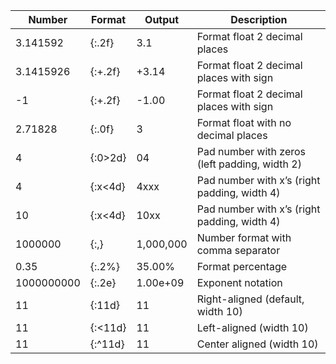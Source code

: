 | Number	| Format	| Output	| Description |
|--------|-----------|-----------|----------------|
3.141592 | {:.2f} | 3.1 | Format float 2 decimal places
3.1415926 |	{:+.2f} |	+3.14 |	Format float 2 decimal places with sign
-1 |	{:+.2f} |	-1.00 |	Format float 2 decimal places with sign
2.71828 |	{:.0f}	| 3 |	Format float with no decimal places
4 |	{:0>2d} |	04 |	Pad number with zeros (left padding, width 2)
4 |	{:x<4d} |	4xxx |	Pad number with x’s (right padding, width 4)
10 |	{:x<4d} |	10xx |	Pad number with x’s (right padding, width 4)
1000000 |	{:,} |	1,000,000 |	Number format with comma separator
0.35 |	{:.2%} |	35.00% |	Format percentage
1000000000 |	{:.2e} |	1.00e+09 |	Exponent notation
11 |	{:11d} |	        11 |	Right-aligned (default, width 10)
11 |	{:<11d} |	11 |	Left-aligned (width 10)
11 |	{:^11d} |	    11 |	Center aligned (width 10)


